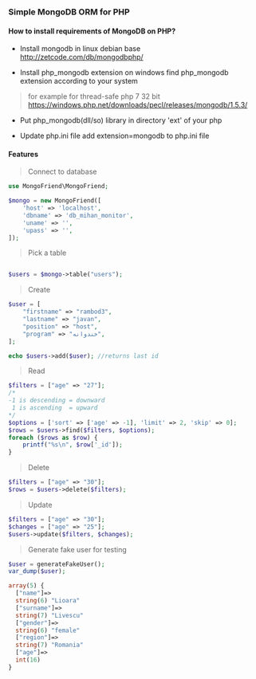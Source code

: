 
### Simple MongoDB ORM for PHP
#### How to install requirements of MongoDB on PHP?
- Install mongodb in linux debian base
http://zetcode.com/db/mongodbphp/

- Install php_mongodb extension on windows
find php_mongodb extension according to your system
>for example for thread-safe php 7 32 bit
https://windows.php.net/downloads/pecl/releases/mongodb/1.5.3/

- Put php_mongodb(dll/so) library in directory 'ext' of your php

- Update php.ini file
add extension=mongodb to php.ini file

#### Features
 
> Connect to database

```php
use MongoFriend\MongoFriend;

$mongo = new MongoFriend([
    'host' => 'localhost',
    'dbname' => 'db_mihan_monitor',
    'uname' => '',
    'upass' => '',
]);

```

> Pick a table

```php

$users = $mongo->table("users");
```


>Create

```php
$user = [
    "firstname" => "rambod3",
    "lastname" => "javan",
    "position" => "host",
    "program" => "خندوانه",
];

echo $users->add($user); //returns last id
```

> Read

```php
$filters = ["age" => "27"];
/* 
-1 is descending = downward
 1 is ascending  = upward 
*/
$options = ['sort' => ['age' => -1], 'limit' => 2, 'skip' => 0];
$rows = $users->find($filters, $options);
foreach ($rows as $row) {
    printf("%s\n", $row['_id']);
}
```

> Delete
```php
$filters = ["age" => "30"];
$rows = $users->delete($filters);
```

> Update
```php
$filters = ["age" => "30"];
$changes = ["age" => "25"];
$users->update($filters, $changes);
```

> Generate fake user for testing
```php
$user = generateFakeUser();
var_dump($user);

array(5) {
  ["name"]=>
  string(6) "Lioara"
  ["surname"]=>
  string(7) "Livescu"
  ["gender"]=>
  string(6) "female"
  ["region"]=>
  string(7) "Romania"
  ["age"]=>
  int(16)
}
```